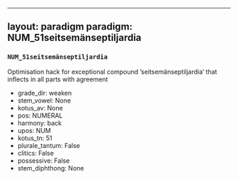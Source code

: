 
---
layout: paradigm
paradigm: NUM_51seitsemänseptiljardia
---
### ` NUM_51seitsemänseptiljardia `

Optimisation hack for exceptional compound ’seitsemänseptiljardia’ that inflects in all parts with agreement
* grade_dir: weaken
* stem_vowel: None
* kotus_av: None
* pos: NUMERAL
* harmony: back
* upos: NUM
* kotus_tn: 51
* plurale_tantum: False
* clitics: False
* possessive: False
* stem_diphthong: None
